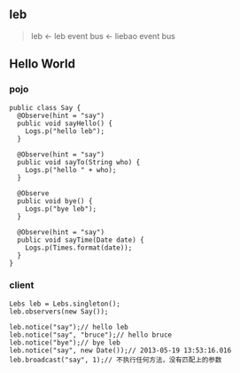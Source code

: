 leb
---------------------------------------

> leb  <- leb event bus  <- liebao event bus

## Hello World


### pojo
```
public class Say {
  @Observe(hint = "say")
  public void sayHello() {
    Logs.p("hello leb");
  }

  @Observe(hint = "say")
  public void sayTo(String who) {
    Logs.p("hello " + who);
  }

  @Observe
  public void bye() {
    Logs.p("bye leb");
  }

  @Observe(hint = "say")
  public void sayTime(Date date) {
    Logs.p(Times.format(date));
  }
}
```

### client

```
Lebs leb = Lebs.singleton();
leb.observers(new Say());

leb.notice("say");// hello leb
leb.notice("say", "bruce");// hello bruce
leb.notice("bye");// bye leb
leb.notice("say", new Date());// 2013-05-19 13:53:16.016
leb.broadcast("say", 1);// 不执行任何方法，没有匹配上的参数
```